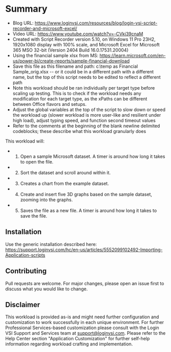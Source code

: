 # Summary

* Blog URL: https://www.loginvsi.com/resources/blog/login-vsi-script-recorder-and-microsoft-excel/
* Video URL: https://www.youtube.com/watch?v=-CVkj39cnaM
* Created with Script Recorder version 5.10, on Windows 11 Pro 23H2, 1920x1080 display with 100% scale, and Microsoft Excel for Microsoft 365 MSO 32-bit (Version 2404 Build 16.0.17531.20004) 
* Using the financial sample xlsx from MS: https://learn.microsoft.com/en-us/power-bi/create-reports/sample-financial-download
* Save this file as this filename and path: c:\temp as Financial Sample_orig.xlsx -- or it could be in a different path with a different name, but the top of this script needs to be edited to reflect a different path
* Note this workload should be ran individually per target type before scaling up testing. This is to check if the workload needs any modification for each target type, as the xPaths can be different between Office flavors and setups.
* Adjust the global variables at the top of the script to slow down or speed the workload up (slower workload is more user-like and resilient under high load), adjust typing speed, and function second timeout values
* Refer to the comments at the beginning of the blank newline delimited codeblocks; these describe what this workload granularly does

This workload will:
* 1. Open a sample Microsoft dataset. A timer is around how long it takes to open the file.
* 2. Sort the dataset and scroll around within it.
* 3. Creates a chart from the example dataset.
* 4. Create and insert five 3D graphs based on the sample dataset, zooming into the graphs.
* 5. Saves the file as a new file. A timer is around how long it takes to save the file.

## Installation

Use the generic installation described here:
https://support.loginvsi.com/hc/en-us/articles/5552099102492-Importing-Application-scripts

## Contributing
Pull requests are welcome. For major changes, please open an issue first to discuss what you would like to change.

## Disclaimer
This workload is provided as-is and might need further configuration and customization to work successfully in each unique environment. For further Professional Services-based customization please consult with the Login VSI Support and Services team at support@loginvsi.com. Please refer to the Help Center section "Application Customization" for further self-help information regarding workload crafting and implementation.